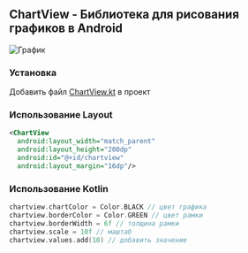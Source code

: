 ## ChartView - Библиотека для рисования графиков в Android
![График](https://github.com/qbaddev/chartview-android/blob/master/image.jpg)

### Установка
Добавить файл [ChartView.kt](https://github.com/qbaddev/chartview-android/blob/master/ChartView.kt) в проект

### Использование Layout
```xml
<ChartView
  android:layout_width="match_parent"
  android:layout_height="200dp"
  android:id="@+id/chartview"
  android:layout_margin="16dp"/>
```

### Использование Kotlin
```kotlin
chartview.chartColor = Color.BLACK // цвет графика
chartview.borderColor = Color.GREEN // цвет рамки
chartview.borderWidth = 6f // толщина рамки
chartview.scale = 10f // маштаб
chartview.values.add(10) // добавить значение
```
